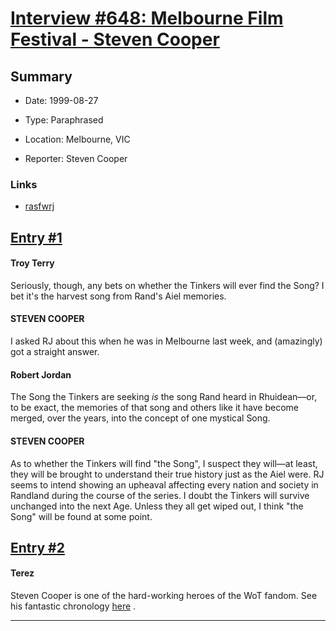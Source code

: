 # [Interview #648: Melbourne Film Festival - Steven Cooper](https://www.theoryland.com/intvmain.php?i=648)

## Summary

- Date: 1999-08-27

- Type: Paraphrased

- Location: Melbourne, VIC

- Reporter: Steven Cooper

### Links

- [rasfwrj](http://groups.google.com/group/rec.arts.sf.written.robert-jordan/msg/202aecfb8efcd2f0)


## [Entry #1](./t-648/1)

#### Troy Terry

Seriously, though, any bets on whether the Tinkers will ever find the Song? I bet it's the harvest song from Rand's Aiel memories.

#### STEVEN COOPER

I asked RJ about this when he was in Melbourne last week, and (amazingly) got a straight answer.

#### Robert Jordan

The Song the Tinkers are seeking
*is*
the song Rand heard in Rhuidean—or, to be exact, the memories of that song and others like it have become merged, over the years, into the concept of one mystical Song.

#### STEVEN COOPER

As to whether the Tinkers will find "the Song", I suspect they will—at least, they will be brought to understand their true history just as the Aiel were. RJ seems to intend showing an upheaval affecting every nation and society in Randland during the course of the series. I doubt the Tinkers will survive unchanged into the next Age. Unless they all get wiped out, I think "the Song" will be found at some point.

## [Entry #2](./t-648/2)

#### Terez

Steven Cooper is one of the hard-working heroes of the WoT fandom. See his fantastic chronology
[here](http://www.stevenac.net/wot/wotchron.htm)
.


---

